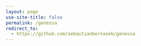 ```yaml
---
layout: page
use-site-title: false
permalink: /genessa
redirect_to:
  - https://github.com/sebastianbernasek/genessa
---
```

